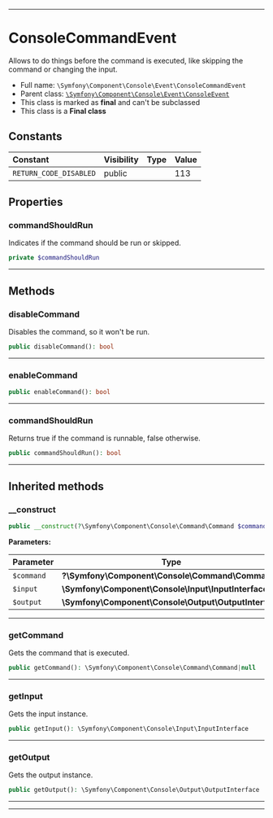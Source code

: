 ***

# ConsoleCommandEvent

Allows to do things before the command is executed, like skipping the command or changing the input.

* Full name: `\Symfony\Component\Console\Event\ConsoleCommandEvent`
* Parent class: [`\Symfony\Component\Console\Event\ConsoleEvent`](./ConsoleEvent.md)
* This class is marked as **final** and can't be subclassed
* This class is a **Final class**

## Constants

| Constant | Visibility | Type | Value |
|:---------|:-----------|:-----|:------|
|`RETURN_CODE_DISABLED`|public| |113|

## Properties

### commandShouldRun

Indicates if the command should be run or skipped.

```php
private $commandShouldRun
```

***

## Methods

### disableCommand

Disables the command, so it won't be run.

```php
public disableCommand(): bool
```

***

### enableCommand

```php
public enableCommand(): bool
```

***

### commandShouldRun

Returns true if the command is runnable, false otherwise.

```php
public commandShouldRun(): bool
```

***

## Inherited methods

### __construct

```php
public __construct(?\Symfony\Component\Console\Command\Command $command, \Symfony\Component\Console\Input\InputInterface $input, \Symfony\Component\Console\Output\OutputInterface $output): mixed
```

**Parameters:**

| Parameter | Type | Description |
|-----------|------|-------------|
| `$command` | **?\Symfony\Component\Console\Command\Command** |  |
| `$input` | **\Symfony\Component\Console\Input\InputInterface** |  |
| `$output` | **\Symfony\Component\Console\Output\OutputInterface** |  |

***

### getCommand

Gets the command that is executed.

```php
public getCommand(): \Symfony\Component\Console\Command\Command|null
```

***

### getInput

Gets the input instance.

```php
public getInput(): \Symfony\Component\Console\Input\InputInterface
```

***

### getOutput

Gets the output instance.

```php
public getOutput(): \Symfony\Component\Console\Output\OutputInterface
```

***


***

